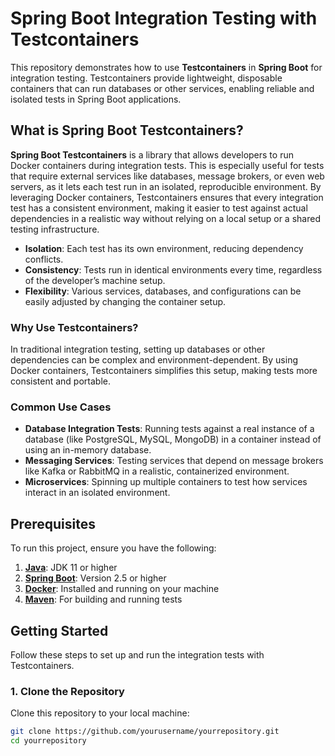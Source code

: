 # Spring Boot Integration Testing with Testcontainers

This repository demonstrates how to use **Testcontainers** in **Spring Boot** for integration testing. Testcontainers provide lightweight, disposable containers that can run databases or other services, enabling reliable and isolated tests in Spring Boot applications.

## What is Spring Boot Testcontainers?

**Spring Boot Testcontainers** is a library that allows developers to run Docker containers during integration tests. This is especially useful for tests that require external services like databases, message brokers, or even web servers, as it lets each test run in an isolated, reproducible environment. By leveraging Docker containers, Testcontainers ensures that every integration test has a consistent environment, making it easier to test against actual dependencies in a realistic way without relying on a local setup or a shared testing infrastructure.

- **Isolation**: Each test has its own environment, reducing dependency conflicts.
- **Consistency**: Tests run in identical environments every time, regardless of the developer’s machine setup.
- **Flexibility**: Various services, databases, and configurations can be easily adjusted by changing the container setup.

### Why Use Testcontainers?

In traditional integration testing, setting up databases or other dependencies can be complex and environment-dependent. By using Docker containers, Testcontainers simplifies this setup, making tests more consistent and portable.

### Common Use Cases

- **Database Integration Tests**: Running tests against a real instance of a database (like PostgreSQL, MySQL, MongoDB) in a container instead of using an in-memory database.
- **Messaging Services**: Testing services that depend on message brokers like Kafka or RabbitMQ in a realistic, containerized environment.
- **Microservices**: Spinning up multiple containers to test how services interact in an isolated environment.

## Prerequisites

To run this project, ensure you have the following:

1. [**Java**](https://www.oracle.com/java/technologies/javase-jdk11-downloads.html): JDK 11 or higher
2. [**Spring Boot**](https://spring.io/projects/spring-boot): Version 2.5 or higher
3. [**Docker**](https://www.docker.com/get-started): Installed and running on your machine
4. [**Maven**](https://maven.apache.org/download.cgi): For building and running tests

## Getting Started

Follow these steps to set up and run the integration tests with Testcontainers.

### 1. Clone the Repository

Clone this repository to your local machine:
```bash
git clone https://github.com/yourusername/yourrepository.git
cd yourrepository
